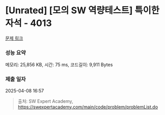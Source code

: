# [Unrated] [모의 SW 역량테스트] 특이한 자석 - 4013 

[문제 링크](https://swexpertacademy.com/main/code/problem/problemDetail.do?contestProbId=AWIeV9sKkcoDFAVH) 

### 성능 요약

메모리: 25,856 KB, 시간: 75 ms, 코드길이: 9,911 Bytes

### 제출 일자

2025-04-08 16:57



> 출처: SW Expert Academy, https://swexpertacademy.com/main/code/problem/problemList.do